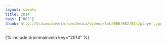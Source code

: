 ```yaml
--- 
layout: sieutv
title: 2014
tags: ["002"]
thumb: http://drainmainvein.com/media/videos/tmb/000/002/014/player.jpg
---
```

{% include drainmainvein key="2014" %} 
